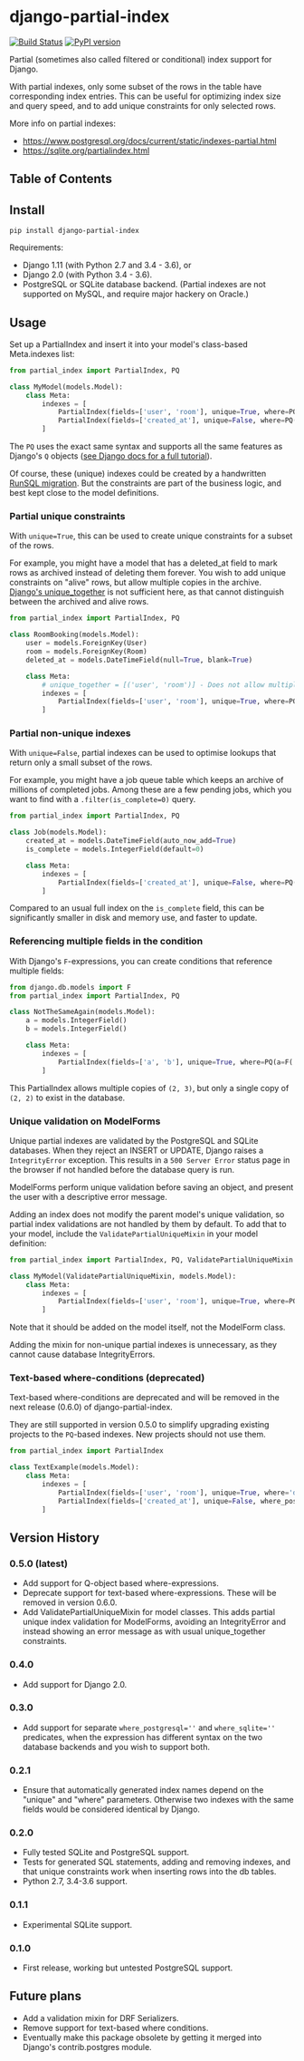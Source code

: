 # django-partial-index

[![Build Status](https://api.travis-ci.org/mattiaslinnap/django-partial-index.svg?branch=master)](https://travis-ci.org/mattiaslinnap/django-partial-index)
[![PyPI version](https://badge.fury.io/py/django-partial-index.svg)](https://pypi.python.org/pypi/django-partial-index/)

Partial (sometimes also called filtered or conditional) index support for Django.

With partial indexes, only some subset of the rows in the table have corresponding index entries.
This can be useful for optimizing index size and query speed, and to add unique constraints for only selected rows.

More info on partial indexes:

* https://www.postgresql.org/docs/current/static/indexes-partial.html
* https://sqlite.org/partialindex.html


## Table of Contents


## Install

`pip install django-partial-index`

Requirements:

* Django 1.11 (with Python 2.7 and 3.4 - 3.6), or
* Django 2.0 (with Python 3.4 - 3.6).
* PostgreSQL or SQLite database backend. (Partial indexes are not supported on MySQL, and require major hackery on Oracle.)

## Usage

Set up a PartialIndex and insert it into your model's class-based Meta.indexes list:

```python
from partial_index import PartialIndex, PQ

class MyModel(models.Model):
    class Meta:
        indexes = [
            PartialIndex(fields=['user', 'room'], unique=True, where=PQ(deleted_at__isnull=True)),
            PartialIndex(fields=['created_at'], unique=False, where=PQ(is_complete=False)),
        ]
```

The `PQ` uses the exact same syntax and supports all the same features as Django's `Q` objects ([see Django docs for a full tutorial](https://docs.djangoproject.com/en/1.11/topics/db/queries/#complex-lookups-with-q-objects)).

Of course, these (unique) indexes could be created by a handwritten [RunSQL migration](https://docs.djangoproject.com/en/1.11/ref/migration-operations/#runsql).
But the constraints are part of the business logic, and best kept close to the model definitions.

### Partial unique constraints

With `unique=True`, this can be used to create unique constraints for a subset of the rows.

For example, you might have a model that has a deleted_at field to mark rows as archived instead of deleting them forever.
You wish to add unique constraints on "alive" rows, but allow multiple copies in the archive.
[Django's unique_together](https://docs.djangoproject.com/en/1.11/ref/models/options/#unique-together) is not sufficient here, as that cannot
distinguish between the archived and alive rows.

```python
from partial_index import PartialIndex, PQ

class RoomBooking(models.Model):
    user = models.ForeignKey(User)
    room = models.ForeignKey(Room)
    deleted_at = models.DateTimeField(null=True, blank=True)

    class Meta:
        # unique_together = [('user', 'room')] - Does not allow multiple deleted rows. Instead use:
        indexes = [
            PartialIndex(fields=['user', 'room'], unique=True, where=PQ(deleted_at__isnull=True))
        ]
```

### Partial non-unique indexes

With `unique=False`, partial indexes can be used to optimise lookups that return only a small subset of the rows.

For example, you might have a job queue table which keeps an archive of millions of completed jobs. Among these are a few pending jobs,
which you want to find with a `.filter(is_complete=0)` query.

```python
from partial_index import PartialIndex, PQ

class Job(models.Model):
    created_at = models.DateTimeField(auto_now_add=True)
    is_complete = models.IntegerField(default=0)

    class Meta:
        indexes = [
            PartialIndex(fields=['created_at'], unique=False, where=PQ(is_complete=0))
        ]
```

Compared to an usual full index on the `is_complete` field, this can be significantly smaller in disk and memory use, and faster to update.

### Referencing multiple fields in the condition

With Django's `F`-expressions, you can create conditions that reference multiple fields:

```python
from django.db.models import F
from partial_index import PartialIndex, PQ

class NotTheSameAgain(models.Model):
    a = models.IntegerField()
    b = models.IntegerField()

    class Meta:
        indexes = [
            PartialIndex(fields=['a', 'b'], unique=True, where=PQ(a=F('b'))),
        ]
```

This PartialIndex allows multiple copies of `(2, 3)`, but only a single copy of `(2, 2)` to exist in the database.

### Unique validation on ModelForms

Unique partial indexes are validated by the PostgreSQL and SQLite databases. When they reject an INSERT or UPDATE, Django raises a `IntegrityError` exception. This results in a `500 Server Error` status page in the browser if not handled before the database query is run.

ModelForms perform unique validation before saving an object, and present the user with a descriptive error message.

Adding an index does not modify the parent model's unique validation, so partial index validations are not handled by them by default. To add that to your model, include the `ValidatePartialUniqueMixin` in your model definition:

```python
from partial_index import PartialIndex, PQ, ValidatePartialUniqueMixin

class MyModel(ValidatePartialUniqueMixin, models.Model):
    class Meta:
        indexes = [
            PartialIndex(fields=['user', 'room'], unique=True, where=PQ(deleted_at__isnull=True)),
        ]
```

Note that it should be added on the model itself, not the ModelForm class.

Adding the mixin for non-unique partial indexes is unnecessary, as they cannot cause database IntegrityErrors.

### Text-based where-conditions (deprecated)

Text-based where-conditions are deprecated and will be removed in the next release (0.6.0) of django-partial-index.

They are still supported in version 0.5.0 to simplify upgrading existing projects to the `PQ`-based indexes. New projects should not use them.


```python
from partial_index import PartialIndex

class TextExample(models.Model):
    class Meta:
        indexes = [
            PartialIndex(fields=['user', 'room'], unique=True, where='deleted_at IS NULL'),
            PartialIndex(fields=['created_at'], unique=False, where_postgresql='is_complete = false', where_sqlite='is_complete = 0')
        ]
```


## Version History

### 0.5.0 (latest)
* Add support for Q-object based where-expressions.
* Deprecate support for text-based where-expressions. These will be removed in version 0.6.0.
* Add ValidatePartialUniqueMixin for model classes. This adds partial unique index validation for ModelForms, avoiding an IntegrityError and instead showing an error message as with usual unique_together constraints.

### 0.4.0
* Add support for Django 2.0.

### 0.3.0
* Add support for separate `where_postgresql=''` and `where_sqlite=''` predicates, when the expression has different syntax on the two
 database backends and you wish to support both.

### 0.2.1
* Ensure that automatically generated index names depend on the "unique" and "where" parameters. Otherwise two indexes with the same fields would be considered identical by Django.

### 0.2.0
* Fully tested SQLite and PostgreSQL support.
* Tests for generated SQL statements, adding and removing indexes, and that unique constraints work when inserting rows into the db tables.
* Python 2.7, 3.4-3.6 support.

### 0.1.1
* Experimental SQLite support.

### 0.1.0
* First release, working but untested PostgreSQL support.

## Future plans

* Add a validation mixin for DRF Serializers.
* Remove support for text-based where conditions.
* Eventually make this package obsolete by getting it merged into Django's contrib.postgres module.

